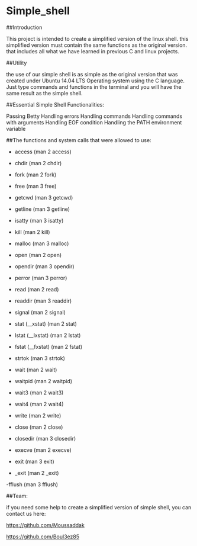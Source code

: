 # Simple_shell

##Introduction

This project is intended to create a simplified version of the linux shell. this simplified version must contain the same functions as the original version. that includes all what we have learned in previous C and linux projects.

##Utility

the use of our simple shell is as simple as the original version that was created under Ubuntu 14.04 LTS Operating system using the C language. Just type commands and functions in the terminal and you will have the same result as the simple shell.

##Essential Simple Shell Functionalities:

Passing Betty
Handling errors
Handling commands
Handling commands with arguments
Handling EOF condition
Handling the PATH environment variable

##The functions and system calls that were allowed to use:


- access (man 2 access)

- chdir (man 2 chdir)

- fork (man 2 fork)

- free (man 3 free)

- getcwd (man 3 getcwd)

- getline (man 3 getline)

- isatty (man 3 isatty)

- kill (man 2 kill)

- malloc (man 3 malloc)

- open (man 2 open)

- opendir (man 3 opendir)

- perror (man 3 perror)

- read (man 2 read)

- readdir (man 3 readdir)

- signal (man 2 signal)

- stat (__xstat) (man 2 stat)

- lstat (__lxstat) (man 2 lstat)

- fstat (__fxstat) (man 2 fstat)

- strtok (man 3 strtok)

- wait (man 2 wait)

- waitpid (man 2 waitpid)

- wait3 (man 2 wait3)

- wait4 (man 2 wait4)

- write (man 2 write)

- close (man 2 close)

- closedir (man 3 closedir)

- execve (man 2 execve)

- exit (man 3 exit)

- _exit (man 2 _exit)

-fflush (man 3 fflush)

##Team:

if you need some help to create a simplified version of simple shell, you can contact us here:

https://github.com/Moussaddak

https://github.com/Boul3ez85
